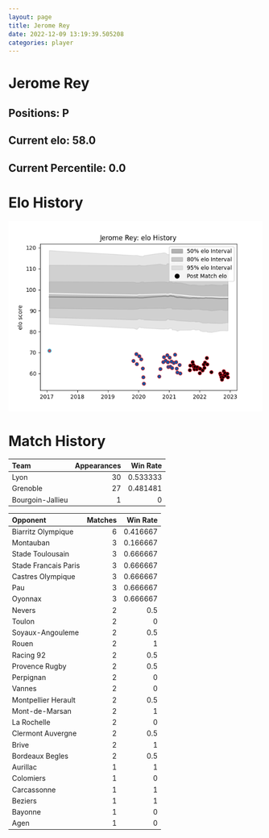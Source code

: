 ```yaml
---  
layout: page  
title: Jerome Rey  
date: 2022-12-09 13:19:39.505208  
categories: player  
---
```

# Jerome Rey

## Positions: P

## Current elo: 58.0

## Current Percentile: 0.0

# Elo History


![elo history](history_JeromeRey.png)
# Match History


| Team             |   Appearances |   Win Rate |
|:-----------------|--------------:|-----------:|
| Lyon             |            30 |   0.533333 |
| Grenoble         |            27 |   0.481481 |
| Bourgoin-Jallieu |             1 |   0        |

| Opponent             |   Matches |   Win Rate |
|:---------------------|----------:|-----------:|
| Biarritz Olympique   |         6 |   0.416667 |
| Montauban            |         3 |   0.166667 |
| Stade Toulousain     |         3 |   0.666667 |
| Stade Francais Paris |         3 |   0.666667 |
| Castres Olympique    |         3 |   0.666667 |
| Pau                  |         3 |   0.666667 |
| Oyonnax              |         3 |   0.666667 |
| Nevers               |         2 |   0.5      |
| Toulon               |         2 |   0        |
| Soyaux-Angouleme     |         2 |   0.5      |
| Rouen                |         2 |   1        |
| Racing 92            |         2 |   0.5      |
| Provence Rugby       |         2 |   0.5      |
| Perpignan            |         2 |   0        |
| Vannes               |         2 |   0        |
| Montpellier Herault  |         2 |   0.5      |
| Mont-de-Marsan       |         2 |   1        |
| La Rochelle          |         2 |   0        |
| Clermont Auvergne    |         2 |   0.5      |
| Brive                |         2 |   1        |
| Bordeaux Begles      |         2 |   0.5      |
| Aurillac             |         1 |   1        |
| Colomiers            |         1 |   0        |
| Carcassonne          |         1 |   1        |
| Beziers              |         1 |   1        |
| Bayonne              |         1 |   0        |
| Agen                 |         1 |   0        |